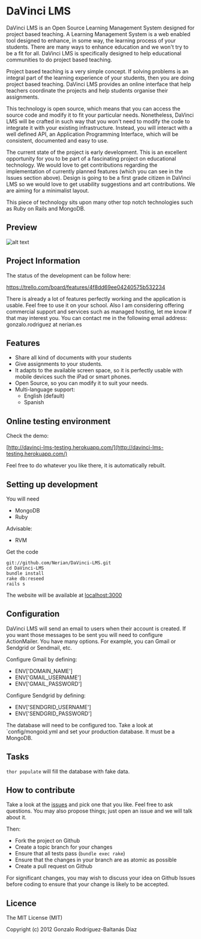 # DaVinci LMS

DaVinci LMS is an Open Source Learning Management System designed for project based teaching. A Learning Management System is a web enabled tool designed to enhance, in some way, the learning process of your students. There are many ways to enhance education and we won't try to be a fit for all. DaVinci LMS is specifically designed to help educational communities to do project based teaching. 

Project based teaching is a very simple concept. If solving problems is an integral part of the learning experience of your students, then you are doing project based teaching. DaVinci LMS provides an online interface that help teachers coordinate the projects and help students organise their assignments. 

This technology is open source, which means that you can access the source code and modify it to fit your particular needs. Nonetheless, DaVinci LMS will be crafted in such way that you won't need to modify the code to integrate it with your existing infrastructure. Instead, you will interact with a well defined API, an Application Programming Interface, which will be consistent, documented and easy to use. 

The current state of the project is early development. This is an excellent opportunity for you to be part of a fascinating project on educational technology. We would love to get contributions regarding the implementation of currently planned features (which you can see in the Issues section above). Design is going to be a first grade citizen in DaVinci LMS so we would love to get usability suggestions and art contributions. We are aiming for a  minimalist layout.

This piece of technology sits upon many other top notch technologies such as Ruby on Rails and MongoDB.

## Preview

![alt text](http://dl.dropbox.com/u/834494/DaVinci%20LMS/DaVinci%20LMS%20home.png "DaVinci LMS ")


## Project Information

The status of the development can be follow here:

https://trello.com/board/features/4f8dd69ee04240575b532234

There is already a lot of features perfectly working and the application is usable. Feel free to use it on your school. Also I am considering offering commercial support and services such as managed hosting, let me know if that may interest you. You can contact me in the following email address: gonzalo.rodriguez at nerian.es

## Features

* Share all kind of documents with your students
* Give assignments to your students.
* It adapts to the available screen space, so it is perfectly usable with mobile devices such the iPad or smart phones.
* Open Source, so you can modify it to suit your needs.
* Multi-language support:
  * English (default)
  * Spanish

## Online testing environment

Check the demo:

[http://davinci-lms-testing.herokuapp.com/](http://davinci-lms-testing.herokuapp.com/)

Feel free to do whatever you like there, it is automatically rebuilt.

## Setting up development

You will need

* MongoDB
* Ruby

Advisable:

* RVM

Get the code

```
git://github.com/Nerian/DaVinci-LMS.git
cd DaVinci-LMS
bundle install
rake db:reseed
rails s
```

The website will be available at [localhost:3000](localhost:3000)

## Configuration

DaVinci LMS will send an email to users when their account is created. If you want those messages to be sent you will need to configure ActionMailer. You have many options. For example, you can Gmail or Sendgrid or Sendmail, etc.

Configure Gmail by defining:

* ENV['DOMAIN_NAME']
* ENV['GMAIL_USERNAME']
* ENV['GMAIL_PASSWORD']

Configure Sendgrid by defining:

* ENV['SENDGRID_USERNAME']
* ENV['SENDGRID_PASSWORD']

The database will need to be configured too. Take a look at `config/mongoid.yml and set your production database. It must be a MongoDB.

## Tasks

`thor populate` will fill the database with fake data.

## How to contribute

Take a look at the [issues](https://github.com/Nerian/DaVinci-LMS/issues) and pick one that you like. Feel free to ask questions. You may also propose things; just open an issue and we will talk about it.

Then:

* Fork the project on Github
* Create a topic branch for your changes
* Ensure that all tests pass (`bundle exec rake`)
* Ensure that the changes in your branch are as atomic as possible
* Create a pull request on Github

For significant changes, you may wish to discuss your idea on Github Issues before coding to ensure that your change is likely to be accepted.

## Licence

The MIT License (MIT)

Copyright (c) 2012 Gonzalo Rodríguez-Baltanás Díaz